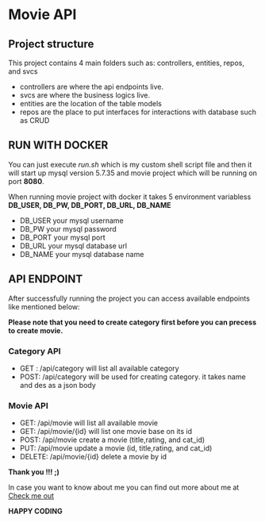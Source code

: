 # Movie API

## Project structure
This project contains 4 main folders such as: controllers, entities, repos, and svcs
- controllers are where the api endpoints live.
- svcs are where the business logics live.
- entities are the location of the table models
- repos are the place to put interfaces for interactions with database such as CRUD

## RUN WITH DOCKER


You can just execute *run.sh* which is my custom shell script file and then it will start up mysql version 5.7.35 and movie project which will be running
on port **8080**.

When running movie project with docker it takes 5 environment variabless **DB_USER, DB_PW, DB_PORT, DB_URL, DB_NAME**
- DB_USER your mysql username
- DB_PW your mysql password
- DB_PORT your mysql port
- DB_URL your mysql database url
- DB_NAME your mysql database name

## API ENDPOINT

After successfully running the project you can access available endpoints like mentioned below:

**Please note that you need to create category first before you can precess to create movie.**

### Category API
- GET : /api/category  will list all available category
- POST: /api/category  will be used for creating category. it takes name and des as a json body


### Movie API
- GET: /api/movie will list all available movie
- GET: /api/movie/{id} will list one movie base on its id
- POST: /api/movie create a movie (title,rating, and cat_id)
- PUT: /api/movie update a movie (id, title,rating, and cat_id)
- DELETE: /api/movie/{id} delete a movie by id

**Thank you !!! ;)**


In case you want to know about me you can find out more about me at [Check me out](https://lyhengtep.com)


**HAPPY CODING**

